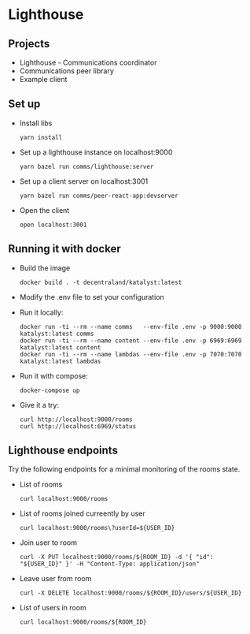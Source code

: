 # Lighthouse

## Projects

- Lighthouse - Communications coordinator
- Communications peer library
- Example client

## Set up

* Install libs

    `yarn install`

* Set up a lighthouse instance on localhost:9000

    `yarn bazel run comms/lighthouse:server`

* Set up a client server on localhost:3001

    `yarn bazel run comms/peer-react-app:devserver`

* Open the client

    `open localhost:3001`

## Running it with docker

* Build the image

    `docker build . -t decentraland/katalyst:latest`

* Modify the .env file to set your configuration

* Run it locally:
    ```
    docker run -ti --rm --name comms   --env-file .env -p 9000:9000 katalyst:latest comms
    docker run -ti --rm --name content --env-file .env -p 6969:6969 katalyst:latest content
    docker run -ti --rm --name lambdas --env-file .env -p 7070:7070 katalyst:latest lambdas
    ```

* Run it with compose:

    `docker-compose up`

* Give it a try:
    ```
    curl http://localhost:9000/rooms
    curl http://localhost:6969/status
    ```


## Lighthouse endpoints

Try the following endpoints for a minimal monitoring of the rooms state.

* List of rooms

    `curl localhost:9000/rooms`

* List of rooms joined curreently by user

    `curl localhost:9000/rooms\?userId=${USER_ID}`
* Join user to room

    `curl -X PUT localhost:9000/rooms/${ROOM_ID} -d '{ "id": "${USER_ID}" }' -H "Content-Type: application/json"`

* Leave user from room

    `curl -X DELETE localhost:9000/rooms/${ROOM_ID}/users/${USER_ID}`

* List of users in room

    `curl localhost:9000/rooms/${ROOM_ID}`